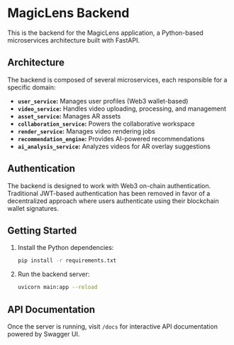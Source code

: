 # MagicLens Backend

This is the backend for the MagicLens application, a Python-based microservices architecture built with FastAPI.

## Architecture

The backend is composed of several microservices, each responsible for a specific domain:

- **`user_service`:** Manages user profiles (Web3 wallet-based)
- **`video_service`:** Handles video uploading, processing, and management
- **`asset_service`:** Manages AR assets
- **`collaboration_service`:** Powers the collaborative workspace
- **`render_service`:** Manages video rendering jobs
- **`recommendation_engine`:** Provides AI-powered recommendations
- **`ai_analysis_service`:** Analyzes videos for AR overlay suggestions

## Authentication

The backend is designed to work with Web3 on-chain authentication. Traditional JWT-based authentication has been removed in favor of a decentralized approach where users authenticate using their blockchain wallet signatures.

## Getting Started

1.  Install the Python dependencies:
    ```bash
    pip install -r requirements.txt
    ```
2.  Run the backend server:
    ```bash
    uvicorn main:app --reload
    ```

## API Documentation

Once the server is running, visit `/docs` for interactive API documentation powered by Swagger UI.